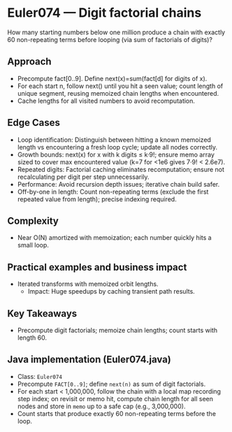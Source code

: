 # Euler074 — Digit factorial chains

How many starting numbers below one million produce a chain with exactly 60 non-repeating terms before looping (via sum of factorials of digits)?

## Approach

- Precompute fact[0..9]. Define next(x)=sum(fact[d] for digits of x).
- For each start n, follow next() until you hit a seen value; count length of unique segment, reusing memoized chain lengths when encountered.
- Cache lengths for all visited numbers to avoid recomputation.

## Edge Cases
- Loop identification: Distinguish between hitting a known memoized length vs encountering a fresh loop cycle; update all nodes correctly.
- Growth bounds: next(x) for x with k digits ≤ k·9!; ensure memo array sized to cover max encountered value (k=7 for <1e6 gives 7·9! < 2.6e7).
- Repeated digits: Factorial caching eliminates recomputation; ensure not recalculating per digit per step unnecessarily.
- Performance: Avoid recursion depth issues; iterative chain build safer.
- Off-by-one in length: Count non-repeating terms (exclude the first repeated value from length); precise indexing required.

## Complexity
- Near O(N) amortized with memoization; each number quickly hits a small loop.

## Practical examples and business impact
- Iterated transforms with memoized orbit lengths.
  - Impact: Huge speedups by caching transient path results.

## Key Takeaways
- Precompute digit factorials; memoize chain lengths; count starts with length 60.


## Java implementation (Euler074.java)

- Class: `Euler074`
- Precompute `FACT[0..9]`; define `next(n)` as sum of digit factorials.
- For each start < 1,000,000, follow the chain with a local map recording step index; on revisit or memo hit, compute chain length for all seen nodes and store in `memo` up to a safe cap (e.g., 3,000,000).
- Count starts that produce exactly 60 non-repeating terms before the loop.
